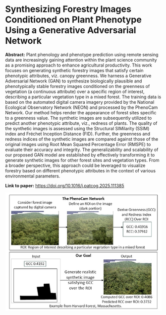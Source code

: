 <h1>Synthesizing Forestry Images Conditioned on Plant Phenotype Using a Generative Adversarial Network</h1>
<b>Abstract:</b> Plant phenology and phenotype prediction using remote sensing data are increasingly gaining attention within the plant science community as a promising approach to enhance agricultural productivity. This work focuses on generating synthetic forestry images that satisfy certain phenotypic attributes, viz. canopy greenness. We harness a Generative Adversarial Network (GAN) to synthesize biologically plausible and phenotypically stable forestry images conditioned on the greenness of vegetation (a continuous attribute) over a specific region of interest, describing a particular vegetation type in a mixed forest. The training data is based on the automated digital camera imagery provided by the National Ecological Observatory Network (NEON) and processed by the PhenoCam Network. Our method helps render the appearance of forest sites specific to a greenness value. The synthetic images are subsequently utilized to predict another phenotypic attribute, viz., redness of plants. The quality of the synthetic images is assessed using the Structural SIMilarity (SSIM) index and Fréchet Inception Distance (FID). Further, the greenness and redness indices of the synthetic images are compared against those of the original images using Root Mean Squared Percentage Error (RMSPE) to evaluate their accuracy and integrity. The generalizability and scalability of our proposed GAN model are established by effectively transforming it to generate synthetic images for other forest sites and vegetation types. From a broader perspective, this approach could be leveraged to visualize forestry based on different phenotypic attributes in the context of various environmental parameters.

<b>Link to paper:</b>  https://doi.org/10.1016/j.patcog.2025.111385

<p align="center">
  <img src="figures/Goal.jpg" alt="Image not available.">
</p>

